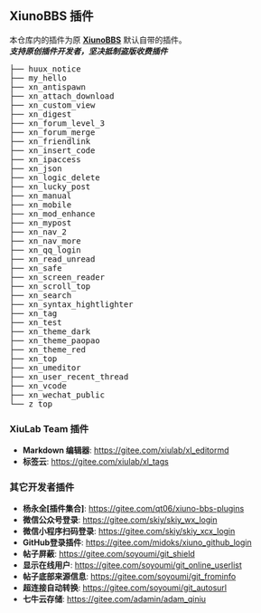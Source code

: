 XiunoBBS 插件
---
本仓库内的插件为原 **[XiunoBBS](https://gitee.com/xiulab/xiunobbs/tree/xiuno/plugin)** 默认自带的插件。   
***支持原创插件开发者，坚决抵制盗版收费插件***
<pre>
├── huux_notice
├── my_hello
├── xn_antispawn
├── xn_attach_download
├── xn_custom_view
├── xn_digest
├── xn_forum_level_3
├── xn_forum_merge
├── xn_friendlink
├── xn_insert_code
├── xn_ipaccess
├── xn_json
├── xn_logic_delete
├── xn_lucky_post
├── xn_manual
├── xn_mobile
├── xn_mod_enhance
├── xn_mypost
├── xn_nav_2
├── xn_nav_more
├── xn_qq_login
├── xn_read_unread
├── xn_safe
├── xn_screen_reader
├── xn_scroll_top
├── xn_search
├── xn_syntax_hightlighter
├── xn_tag
├── xn_test
├── xn_theme_dark
├── xn_theme_paopao
├── xn_theme_red
├── xn_top
├── xn_umeditor
├── xn_user_recent_thread
├── xn_vcode
├── xn_wechat_public
└── z_top
</pre>

### XiuLab Team 插件
- **Markdown 编辑器**: https://gitee.com/xiulab/xl_editormd
- **标签云**: https://gitee.com/xiulab/xl_tags

### 其它开发者插件
- **杨永全[插件集合]**: https://gitee.com/qt06/xiuno-bbs-plugins
- **微信公众号登录**: https://gitee.com/skiy/skiy_wx_login
- **微信小程序扫码登录**: https://gitee.com/skiy/skiy_xcx_login
- **GitHub登录插件**: https://gitee.com/midoks/xiuno_github_login
- **帖子屏蔽**: https://gitee.com/soyoumi/git_shield
- **显示在线用户**: https://gitee.com/soyoumi/git_online_userlist
- **帖子底部来源信息**: https://gitee.com/soyoumi/git_frominfo
- **超连接自动转换**: https://gitee.com/soyoumi/git_autosurl
- **七牛云存储**: https://gitee.com/adamin/adam_qiniu
 